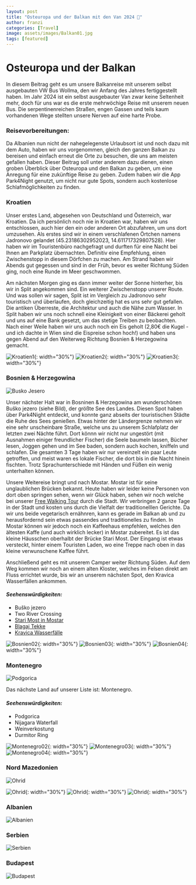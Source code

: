 ```yaml
---
layout: post
title: "Osteuropa und der Balkan mit den Van 2024 🚌"
author: franzi
categories: [Travel]
image: assets/images/Balkan01.jpg
tags: [featured]
---
```


# Osteuropa und der Balkan
In diesem Beitrag geht es um unsere Balkanreise mit unserem selbst ausgebauten VW Bus Wollma, den wir Anfang des Jahres fertiggestellt haben. Im Jahr 2024 ist ein selbst ausgebauter Van zwar keine Seltenheit mehr, doch für uns war es die erste mehrwöchige Reise mit unserem neuen Bus. Die serpentinenreichen Straßen, engen Gassen und teils kaum vorhandenen Wege stellten unsere Nerven auf eine harte Probe.

### Reisevorbereitungen:  
Da Albanien nun nicht der nahegelegenste Urlaubsort ist und noch dazu mit dem Auto, haben wir uns vorgenommen, gleich den ganzen Balkan zu bereisen und einfach erneut die Orte zu besuchen, die uns am meisten gefallen haben. Dieser Beitrag soll unter anderem dazu dienen, einen groben Überblick über Osteuropa und den Balkan zu geben, um eine Anregung für eine zukünftige Reise zu geben. Zudem haben wir die App Park4Night genutzt, um nicht nur gute Spots, sondern auch kostenlose Schlafmöglichkeiten zu finden.


### Kroatien 
Unser erstes Land, abgesehen von Deutschland und Österreich, war Kroatien. Da ich persönlich noch nie in Kroatien war, haben wir uns entschlossen, auch hier den ein oder anderen Ort abzufahren, um uns dort umzusehen. Als erstes sind wir in einem verschlafenen Örtchen namens Jadronovo gelandet (45.23186302952023, 14.611717329807528). Hier haben wir im Touristenbüro nachgefragt und durften für eine Nacht bei Ihnen am Parkplatz übernachten. Definitiv eine Empfehlung, einen Zwischenstopp in diesem Dörfchen zu machen. Am Strand haben wir Abends gut gegessen und sind in der Früh, bevor es weiter Richtung Süden ging, noch eine Runde im Meer geschwommen. 


Am nächsten Morgen ging es dann immer weiter der Sonne hinterher, bis wir in Split angekommen sind. Ein weiterer Zwischenstopp unserer Route. Und was sollen wir sagen, Split ist im Vergleich zu Jadronovo sehr touristisch und überlaufen, doch gleichzeitig hat es uns sehr gut gefallen. Die antiken Überreste, die Architektur und auch die Nähe zum Wasser. In Split haben wir uns noch schnell eine Kleinigkeit von einer Bäckerei geholt und uns auf eine Bank gesetzt, um das stetige Treiben zu beobachten. Nach einer Weile haben wir uns auch noch ein Eis geholt (2,80€ die Kugel - und ich dachte in Wien sind die Eispreise schon hoch!) und haben uns gegen Abend auf den Weiterweg Richtung Bosnien & Herzegowina gemacht. 

![Kroatien1](/assets/images/Kroatien1.jpg){: width="30%"}
![Kroatien2](/assets/images/Kroatien2.jpg){: width="30%"}
![Kroatien3](/assets/images/Kroatien3.jpg){: width="30%"}


### Bosnien & Herzegowina 

![Busko Jesero](/assets/images/Bosnien01.jpg)

Unser nächster Halt war in Bosninen & Herzegowina am wunderschönen Buško jezero (siehe Bild), der größte See des Landes. Diesen Spot haben über Park4Night entdeckt, und konnte ganz abseits der touristischen Städte die Ruhe des Sees genießen. Etwas hinter der Ländergrenze nehmen wir eine sehr unscheinbare Straße, welche uns zu unserem Schlafplatz der letzten zwei Nächte führt. Dort könnn wir nicht nur ungestört (mit Ausnahmen einiger freundlicher Fischer) die Seele baumeln lassen, Bücher lesen, Joggen gehen und im See baden, sondern auch kochen, kniffeln und schlafen. Die gesamten 3 Tage haben wir nur vereinzelt ein paar Leute getroffen, und meist waren es lokale Fischer, die dort bis in die Nacht hinein fischten. Trotz Sprachunterschiede mit Händen und Füßen ein wenig unterhalten können.


Unsere Weitereise bringt und nach Mostar. Mostar ist für seine unglaublichen Brücken bekannt. Heute haben wir leider keine Personen von dort oben springen sehen, wenn wir Glück haben, sehen wir noch welche bei unserer <a href="https://www.guruwalk.com/de/walks/34705-shevas-free-walking-tour-durch-mostar-entdecken-sie-die-vergangenheit-verstehen-sie-unsere-gegenwart">Free Walking Tour</a> durch die Stadt. Wir verbringen 2 ganze Tage in der Stadt und kosten uns durch die Vielfalt der traditionelllen Gerichte. Da wir uns beide vegetarisch ernähnren, kann es gerade im Balkan ab und zu herausfordernd sein etwas passendes und traditionelles zu finden. In Mostar können wir jedoch noch ein Kaffeehaus empfehlen, welches den ältesten Kaffe (und auch wirklich lecker) in Mostar zubereitet. Es ist das kleine Häusschen oberhalbt der Brücke Stari Most. Der Eingang ist etwas versteckt, hinter einem Touristen Laden, wo eine Treppe nach oben in das kleine verwunschene Kaffee führt. 

Anschließend geht es mit unserem Camper weiter Richtung Süden. Auf dem Weg kommen wir noch an einem alten Kloster, welches im Felsen direkt am Fluss errichtet wurde, bis wir an unserem nächsten Spot, den Kravica Wasserfällen ankommen. 


#### *Seehenswürdigkeiten:*
* Buško jezero
* Two River Crossing
* <a href="https://franks-travelbox.com/europa/bosnien-herzegowina/alte-bruecke-stari-most-in-mostar-bosnien-herzegowina/">Stari Most in Mostar</a>
* <a href="https://tekijablagaj.ba/en/">Blagaj Tekke</a>
* <a href="https://kravica.ba/de/kravica-wasserfall/">Kravica Wasserfälle</a>


![Bosnien02](/assets/images/Bosnien02.jpg){: width="30%"}
![Bosnien03](/assets/images/Bosnien03.jpg){: width="30%"}
![Bosnien04](/assets/images/Bosnien04.jpg){: width="30%"}

### Montenegro 
![Podgorica](/assets/images/Montenegro01.jpg)

Das nächste Land auf unserer Liste ist: Montenegro.

#### *Seehenswürdigkeiten:*
* Podgorica
* Nijagara Waterfall
* Weinverkostung
* Durmitor Ring


![Montenegro02](/assets/images/Montenegro02.jpg){: width="30%"}
![Montenegro03](/assets/images/Montenegro03.jpg){: width="30%"}
![Montenegro04](/assets/images/Montenegro04.jpg){: width="30%"}


### Nord Mazedonien 
![Ohrid](/assets/images/Ohrid01.jpg)


![Ohrid](/assets/images/Ohrid02.jpg){: width="30%"}
![Ohrid](/assets/images/Ohrid03.jpg){: width="30%"}
![Ohrid](/assets/images/Ohrid04.jpg){: width="30%"}

### Albanien 
![Albanien](/assets/images/Albanien01.jpg)


### Serbien 
![Serbien](/assets/images/Serbien01.jpg)


### Budapest 
![Budapest](/assets/images/Budapest01.jpg)